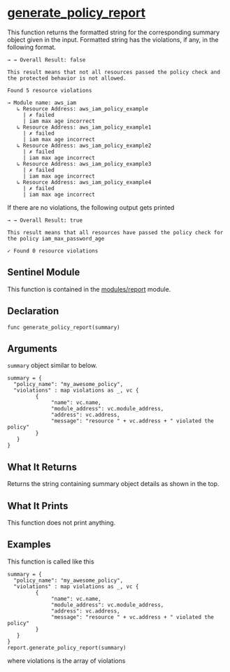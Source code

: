 # [generate_policy_report](./report.sentinel#32)
This function returns the formatted string for the corresponding summary object given in the input.
Formatted string has the violations, if any, in the following format.

```
→ → Overall Result: false

This result means that not all resources passed the policy check and the protected behavior is not allowed.

Found 5 resource violations

→ Module name: aws_iam
   ↳ Resource Address: aws_iam_policy_example
     | ✗ failed
     | iam max age incorrect
   ↳ Resource Address: aws_iam_policy_example1
     | ✗ failed
     | iam max age incorrect
   ↳ Resource Address: aws_iam_policy_example2
     | ✗ failed
     | iam max age incorrect
   ↳ Resource Address: aws_iam_policy_example3
     | ✗ failed
     | iam max age incorrect
   ↳ Resource Address: aws_iam_policy_example4
     | ✗ failed
     | iam max age incorrect

```

If there are no violations, the following output gets printed

```
→ → Overall Result: true

This result means that all resources have passed the policy check for the policy iam_max_password_age

✓ Found 0 resource violations
```

## Sentinel Module
This function is contained in the [modules/report](./report.sentinel) module.

## Declaration
`func generate_policy_report(summary)`

## Arguments
`summary` object similar to below.
```
summary = {
  "policy_name": "my_awesome_policy",
  "violations" : map violations as _, vc {
         {
              "name": vc.name,
              "module_address": vc.module_address,
              "address": vc.address,
              "message": "resource " + vc.address + " violated the policy"
         }
   }
}
```

## What It Returns
Returns the string containing summary object details as shown in the top. 

## What It Prints
This function does not print anything.

## Examples
This function is called like this
```
summary = {
  "policy_name": "my_awesome_policy",
  "violations" : map violations as _, vc {
         {
              "name": vc.name,
              "module_address": vc.module_address,
              "address": vc.address,
              "message": "resource " + vc.address + " violated the policy"
         }
   }
}
report.generate_policy_report(summary)
```
where violations is the array of violations
